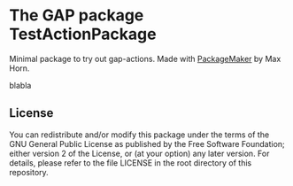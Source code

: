 # The GAP package TestActionPackage

Minimal package to try out gap-actions.
Made with [PackageMaker](https://github.com/gap-system/PackageMaker) by Max Horn.

blabla

## License

You can redistribute and/or modify this package under the terms of the GNU General Public License as published by the Free Software Foundation; either version 2 of the License, or (at your option) any later version. For details, please refer to the file LICENSE in the root directory of this repository.
